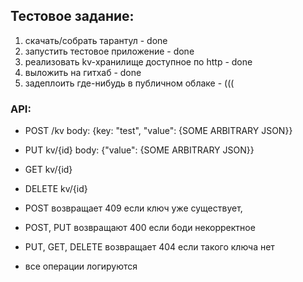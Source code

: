 ## Тестовое задание:

1. скачать/собрать тарантул - done
2. запустить тестовое приложение - done
3. реализовать kv-хранилище доступное по http - done
4. выложить на гитхаб - done
5. задеплоить где-нибудь в публичном облаке - (((

### API:

- POST /kv body: {key: "test", "value": {SOME ARBITRARY JSON}}
- PUT kv/{id} body: {"value": {SOME ARBITRARY JSON}}
- GET kv/{id}
- DELETE kv/{id}

- POST возвращает 409 если ключ уже существует,
- POST, PUT возвращают 400 если боди некорректное
- PUT, GET, DELETE возвращает 404 если такого ключа нет
- все операции логируются
